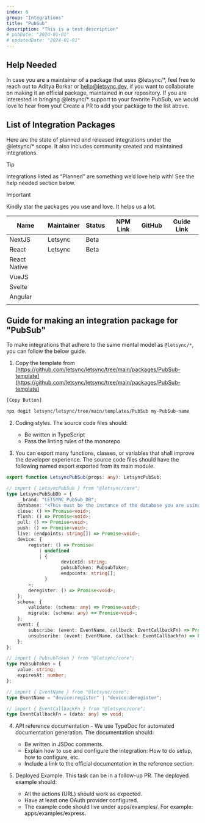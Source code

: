 ```yaml
---
index: 6
group: "Integrations"
title: "PubSub"
description: "This is a test description"
# pubDate: "2024-01-01"
# updatedDate: "2024-01-01"
---
```


## Help Needed

In case you are a maintainer of a package that uses @letsync/\*, feel free to reach out to Aditya Borkar or hello@letsync.dev, if you want to collaborate on making it an official package, maintained in our repository. If you are interested in bringing @letsync/\* support to your favorite PubSub, we would love to hear from you! Create a PR to add your package to the list above.

## List of Integration Packages

Here are the state of planned and released integrations under the @letsync/\* scope. It also includes community created and maintained integrations.

> [!TIP]
> Integrations listed as “Planned” are something we’d love help with! See the help needed section below.

> [!IMPORTANT]
> Kindly star the packages you use and love. It helps us a lot.

| Name         | Maintainer | Status | NPM Link | GitHub | Guide Link |
| ------------ | ---------- | ------ | -------- | ------ | ---------- |
| NextJS       | Letsync    | Beta   |          |        |            |
| React        | Letsync    | Beta   |          |        |            |
| React Native |            |        |          |        |            |
| VueJS        |            |        |          |        |            |
| Svelte       |            |        |          |        |            |
| Angular      |            |        |          |        |            |
|              |            |        |          |        |            |

## Guide for making an integration package for "PubSub"

To make integrations that adhere to the same mental model as `@letsync/*`, you can follow the below guide.

1. Copy the template from [https://github.com/letsync/letsync/tree/main/packages/PubSub-template](https://github.com/letsync/letsync/tree/main/packages/PubSub-template)

```bash
[Copy Button]

npx degit letsync/letsync/tree/main/templates/PubSub my-PubSub-name
```

2. Coding styles. The source code files should:

   - Be written in TypeScript
   - Pass the linting rules of the monorepo

3. You can export many functions, classes, or variables that shall improve the developer experience. The source code files should have the following named export exported from its main module.

```ts
export function LetsyncPubSub(props: any): LetsyncPubSub;

// import { LetsyncPubSub } from "@letsync/core";
type LetsyncPubSubDb = {
	__brand: "LETSYNC_PubSub_DB";
	database: "<This must be the instance of the database you are using>";
	close: () => Promise<void>;
	flush: () => Promise<void>;
	pull: () => Promise<void>;
	push: () => Promise<void>;
	live: (endpoints: string[]) => Promise<void>;
	device: {
		register: () => Promise<
			| undefined
			| {
					deviceId: string;
					pubsubToken: PubsubToken;
					endpoints: string[];
			  }
		>;
		deregister: () => Promise<void>;
	};
	schema: {
		validate: (schema: any) => Promise<void>;
		migrate: (schema: any) => Promise<void>;
	};
	event: {
		subscribe: (event: EventName, callback: EventCallbackFn) => Promise<void>;
		unsubscribe: (event: EventName, callback: EventCallbackFn) => Promise<void>;
	};
};

// import { PubsubToken } from "@letsync/core";
type PubsubToken = {
	value: string;
	expiresAt: number;
};

// import { EventName } from "@letsync/core";
type EventName = "device:register" | "device:deregister";

// import { EventCallbackFn } from "@letsync/core";
type EventCallbackFn = (data: any) => void;
```

4. API reference documentation - We use TypeDoc for automated documentation generation. The documentation should:

   - Be written in JSDoc comments.
   - Explain how to use and configure the integration: How to do setup, how to configure, etc.
   - Include a link to the official documentation in the reference section.

5. Deployed Example. This task can be in a follow-up PR. The deployed example should:

   - All the actions (URL) should work as expected.
   - Have at least one OAuth provider configured.
   - The example code should live under apps/examples/<PubSub-name>. For example: apps/examples/express.
